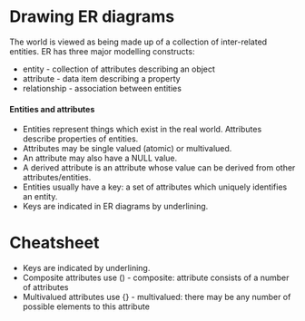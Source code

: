 # Drawing ER diagrams

The world is viewed as being made up of a collection of inter-related entities.
ER has three major modelling constructs:
* entity - collection of attributes describing an object
* attribute - data item describing a property
* relationship - association between entities

#### Entities and attributes

* Entities represent things which exist in the real world. Attributes describe
properties of entities. 
* Attributes may be single valued (atomic) or multivalued.
* An attribute may also have a NULL value.
* A derived attribute is an attribute whose value can be derived from other
attributes/entities.
* Entities usually have a key: a set of attributes which uniquely identifies an
    entity.
* Keys are indicated in ER diagrams by underlining.

# Cheatsheet

* Keys are indicated by underlining.
* Composite attributes use () - composite: attribute consists of a number of
    attributes
* Multivalued attributes use {} - multivalued: there may be any number of
    possible elements to this attribute


